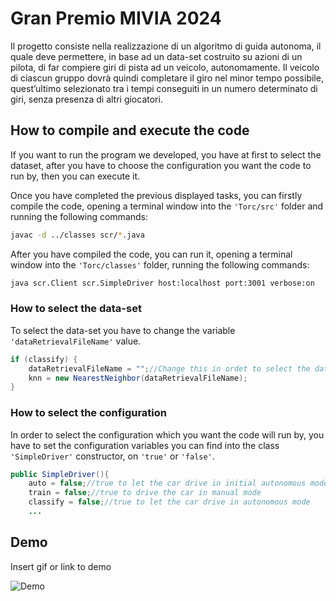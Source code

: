 
# Gran Premio MIVIA 2024

Il progetto consiste nella realizzazione di un algoritmo di guida autonoma, il quale deve permettere, in base ad un data-set costruito su azioni di un pilota, di far compiere giri di pista ad un veicolo, autonomamente.
Il veicolo di ciascun gruppo dovrà quindi completare il giro nel minor tempo possibile, quest’ultimo selezionato tra i tempi conseguiti in un numero determinato di giri, senza presenza di altri giocatori.





## How to compile and execute the code 

If you want to run the program we developed, you have at first to select the dataset, after you have to choose the configuration you want the code to run by, then you can execute it.

Once you have completed the previous displayed tasks, you can firstly compile the code, opening a terminal window into the `'Torc/src'` folder and running the following commands:
```bash
javac -d ../classes scr/*.java
```
After you have compiled the code, you can run it, opening a terminal window into the `'Torc/classes'` folder, running the following commands:
```bash
java scr.Client scr.SimpleDriver host:localhost port:3001 verbose:on
```

### How to select the data-set

To select the data-set you have to change the variable `'dataRetrievalFileName'` value. 
```java
if (classify) {
	dataRetrievalFileName = "";//Change this in ordet to select the dataset path.
    knn = new NearestNeighbor(dataRetrievalFileName);
}
```
### How to select the configuration

In order to select the configuration which you want the code will run by, you have to set the configuration variables you can find into the class `'SimpleDriver'` constructor, on `'true'` or `'false'`.
```java
public SimpleDriver(){
	auto = false;//true to let the car drive in initial autonomous mode
	train = false;//true to drive the car in manual mode
	classify = false;//true to let the car drive in autonomous mode
    ...
```

## Demo

Insert gif or link to demo

![Demo](https://drive.google.com/file/d/1A67vD6vv4ZXScZ7-sTTMSULSLt3jzUE8/view?usp=sharing)
